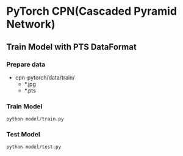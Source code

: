 # PyTorch CPN(Cascaded Pyramid Network) 

## Train Model with PTS DataFormat

### Prepare data
- cpn-pytorch/data/train/
    - *.jpg
    - *.pts

### Train Model

```
python model/train.py
```

### Test Model

```
python model/test.py
```


